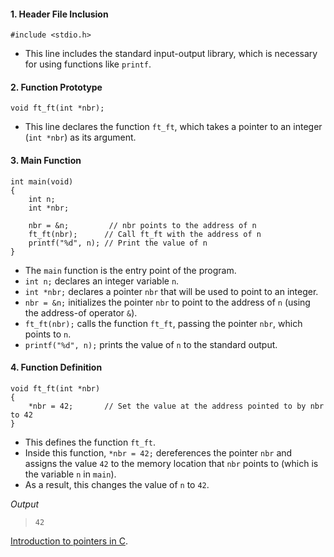 #### 1. Header File Inclusion
```
#include <stdio.h>
```
- This line includes the standard input-output library, which is necessary for using functions like `printf`.

#### 2. Function Prototype
```
void ft_ft(int *nbr);
```
- This line declares the function `ft_ft`, which takes a pointer to an integer (`int *nbr`) as its argument.

#### 3. Main Function
```
int main(void)
{
    int n;
    int *nbr;

    nbr = &n;         // nbr points to the address of n
    ft_ft(nbr);      // Call ft_ft with the address of n
    printf("%d", n); // Print the value of n
}
```
- The `main` function is the entry point of the program.
- `int n;` declares an integer variable `n`.
- `int *nbr;` declares a pointer `nbr` that will be used to point to an integer.
- `nbr = &n;` initializes the pointer `nbr` to point to the address of `n` (using the address-of operator `&`).
- `ft_ft(nbr);` calls the function `ft_ft`, passing the pointer `nbr`, which points to `n`.
- `printf("%d", n);` prints the value of `n` to the standard output. 

#### 4. Function Definition
```
void ft_ft(int *nbr)
{
    *nbr = 42;       // Set the value at the address pointed to by nbr to 42
}
```
- This defines the function `ft_ft`.
- Inside this function, `*nbr = 42;` dereferences the pointer `nbr` and assigns the value `42` to the memory location that `nbr` points to (which is the variable `n` in `main`).
- As a result, this changes the value of `n` to `42`.

*Output*

>`42`


[Introduction to pointers in C](https://www.youtube.com/watch?v=f2i0CnUOniA&pp=ygUNcG9pbnRlcnMgaW4gYw%3D%3D).
